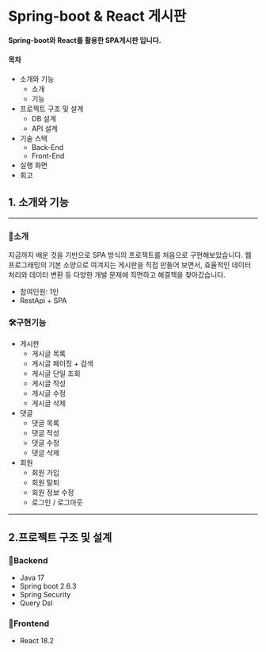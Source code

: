 # Spring-boot & React 게시판

#### Spring-boot와 React를 활용한 SPA게시판 입니다. 

#### 목차

- 소개와 기능
  - 소개
  - 기능
- 프로젝트 구조 및 설계
  - DB 설계
  - API 설계
- 기술 스택
  - Back-End
  - Front-End
- 실행 화면
- 회고

<h2>1. 소개와 기능</h2>

----  

### 💬소개

지금까지 배운 것을 기반으로 SPA 방식의 프로젝트를 처음으로 구현해보았습니다.
웹 프로그래밍의 기본 소양으로 여겨지는 게시판을 직접 만들어 보면서, 효율적인 데이터 처리와 데이터 변환 등
다양한 개발 문제에 직면하고 해결책을 찾아갔습니다.

- 참여인원: 1인
- RestApi + SPA

### 🛠️구현기능

- 게시판
  - 게시글 목록
  - 게시글 페이징 + 검색
  - 게시글 단일 조회
  - 게시글 작성
  - 게시글 수정
  - 게시글 삭제
- 댓글 
  - 댓글 목록
  - 댓글 작성
  - 댓글 수정
  - 댓글 삭제
- 회원
  - 회원 가입
  - 회원 탈퇴
  - 회원 정보 수정
  - 로그인 / 로그아웃
-----
<h2>2.프로젝트 구조 및 설계</h2>
  
### 📌Backend

  - Java 17
  - Spring boot 2.6.3
  - Spring Security
  - Query Dsl 

### 🎨Frontend

  - React 18.2